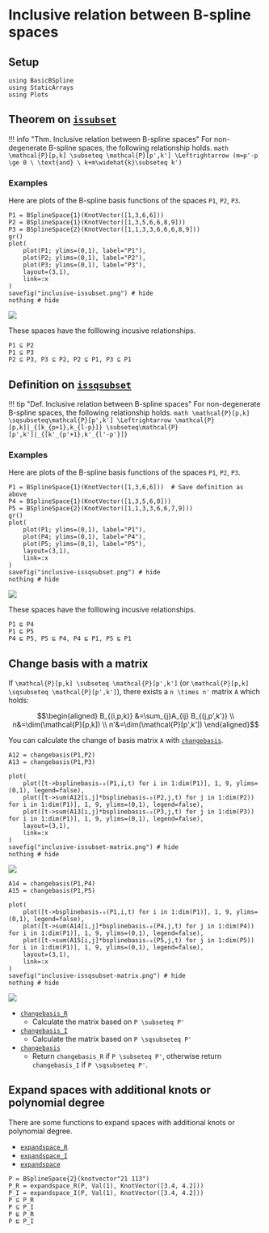 # Inclusive relation between B-spline spaces

## Setup

```@example math_inclusive
using BasicBSpline
using StaticArrays
using Plots
```

## Theorem on [`issubset`](@ref)

!!! info "Thm.  Inclusive relation between B-spline spaces"
    For non-degenerate B-spline spaces, the following relationship holds.
    ```math
    \mathcal{P}[p,k]
    \subseteq \mathcal{P}[p',k']
    \Leftrightarrow (m=p'-p \ge 0 \ \text{and} \ k+m\widehat{k}\subseteq k')
    ```

### Examples

Here are plots of the B-spline basis functions of the spaces `P1`, `P2`, `P3`.

```@example math_inclusive
P1 = BSplineSpace{1}(KnotVector([1,3,6,6]))
P2 = BSplineSpace{1}(KnotVector([1,3,5,6,6,8,9]))
P3 = BSplineSpace{2}(KnotVector([1,1,3,3,6,6,6,8,9]))
gr()
plot(
    plot(P1; ylims=(0,1), label="P1"),
    plot(P2; ylims=(0,1), label="P2"),
    plot(P3; ylims=(0,1), label="P3"),
    layout=(3,1),
    link=:x
)
savefig("inclusive-issubset.png") # hide
nothing # hide
```

![](inclusive-issubset.png)

These spaces have the folllowing incusive relationships.

```@repl math_inclusive
P1 ⊆ P2
P1 ⊆ P3
P2 ⊆ P3, P3 ⊆ P2, P2 ⊆ P1, P3 ⊆ P1
```

## Definition on [`issqsubset`](@ref)

!!! tip "Def.  Inclusive relation between B-spline spaces"
    For non-degenerate B-spline spaces, the following relationship holds.
    ```math
    \mathcal{P}[p,k]
    \sqsubseteq\mathcal{P}[p',k']
    \Leftrightarrow
    \mathcal{P}[p,k]|_{[k_{p+1},k_{l-p}]}
    \subseteq\mathcal{P}[p',k']|_{[k'_{p'+1},k'_{l'-p'}]}
    ```

### Examples

Here are plots of the B-spline basis functions of the spaces `P1`, `P2`, `P3`.

```@example math_inclusive
P1 = BSplineSpace{1}(KnotVector([1,3,6,6]))  # Save definition as above
P4 = BSplineSpace{1}(KnotVector([1,3,5,6,8]))
P5 = BSplineSpace{2}(KnotVector([1,1,3,3,6,6,7,9]))
gr()
plot(
    plot(P1; ylims=(0,1), label="P1"),
    plot(P4; ylims=(0,1), label="P4"),
    plot(P5; ylims=(0,1), label="P5"),
    layout=(3,1),
    link=:x
)
savefig("inclusive-issqsubset.png") # hide
nothing # hide
```

![](inclusive-issqsubset.png)

These spaces have the folllowing incusive relationships.

```@repl math_inclusive
P1 ⊑ P4
P1 ⊑ P5
P4 ⊑ P5, P5 ⊑ P4, P4 ⊑ P1, P5 ⊑ P1
```

## Change basis with a matrix

If ``\mathcal{P}[p,k] \subseteq \mathcal{P}[p',k']`` (or ``\mathcal{P}[p,k] \sqsubseteq \mathcal{P}[p',k']``), there exists a ``n \times n'`` matrix ``A`` which holds:

```math
\begin{aligned}
B_{(i,p,k)}
&=\sum_{j}A_{ij} B_{(j,p',k')} \\
n&=\dim(\mathcal{P}[p,k]) \\
n'&=\dim(\mathcal{P}[p',k'])
\end{aligned}
```

You can calculate the change of basis matrix ``A`` with [`changebasis`](@ref).

```@repl math_inclusive
A12 = changebasis(P1,P2)
A13 = changebasis(P1,P3)
```

```@example math_inclusive
plot(
    plot([t->bsplinebasis₊₀(P1,i,t) for i in 1:dim(P1)], 1, 9, ylims=(0,1), legend=false),
    plot([t->sum(A12[i,j]*bsplinebasis₊₀(P2,j,t) for j in 1:dim(P2)) for i in 1:dim(P1)], 1, 9, ylims=(0,1), legend=false),
    plot([t->sum(A13[i,j]*bsplinebasis₊₀(P3,j,t) for j in 1:dim(P3)) for i in 1:dim(P1)], 1, 9, ylims=(0,1), legend=false),
    layout=(3,1),
    link=:x
)
savefig("inclusive-issubset-matrix.png") # hide
nothing # hide
```

![](inclusive-issubset-matrix.png)

```@repl math_inclusive
A14 = changebasis(P1,P4)
A15 = changebasis(P1,P5)
```

```@example math_inclusive
plot(
    plot([t->bsplinebasis₊₀(P1,i,t) for i in 1:dim(P1)], 1, 9, ylims=(0,1), legend=false),
    plot([t->sum(A14[i,j]*bsplinebasis₊₀(P4,j,t) for j in 1:dim(P4)) for i in 1:dim(P1)], 1, 9, ylims=(0,1), legend=false),
    plot([t->sum(A15[i,j]*bsplinebasis₊₀(P5,j,t) for j in 1:dim(P5)) for i in 1:dim(P1)], 1, 9, ylims=(0,1), legend=false),
    layout=(3,1),
    link=:x
)
savefig("inclusive-issqsubset-matrix.png") # hide
nothing # hide
```

![](inclusive-issqsubset-matrix.png)

* [`changebasis_R`](@ref)
  * Calculate the matrix based on ``P \subseteq P'``
* [`changebasis_I`](@ref)
  * Calculate the matrix based on ``P \sqsubseteq P'``
* [`changebasis`](@ref)
  * Return `changebasis_R` if ``P \subseteq P'``, otherwise return `changebasis_I` if ``P \sqsubseteq P'``.

## Expand spaces with additional knots or polynomial degree

There are some functions to expand spaces with additional knots or polynomial degree.

* [`expandspace_R`](@ref)
* [`expandspace_I`](@ref)
* [`expandspace`](@ref)

```@repl math_inclusive
P = BSplineSpace{2}(knotvector"21 113")
P_R = expandspace_R(P, Val(1), KnotVector([3.4, 4.2]))
P_I = expandspace_I(P, Val(1), KnotVector([3.4, 4.2]))
P ⊆ P_R
P ⊆ P_I
P ⊑ P_R
P ⊑ P_I
```
